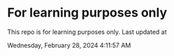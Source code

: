 # For learning purposes only
This repo is for learning purposes only.
Last updated at

Wednesday, February 28, 2024 4:11:57 AM


